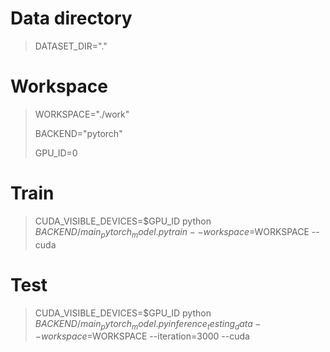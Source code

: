 

# Data directory

> DATASET_DIR="."

# Workspace
> WORKSPACE="./work"
>
> BACKEND="pytorch"
>
> GPU_ID=0

# Train
> CUDA_VISIBLE_DEVICES=$GPU_ID python $BACKEND/main_pytorch_model.py train --workspace=$WORKSPACE --cuda

# Test
> CUDA_VISIBLE_DEVICES=$GPU_ID python $BACKEND/main_pytorch_model.py inference_testing_data --workspace=$WORKSPACE --iteration=3000 --cuda

